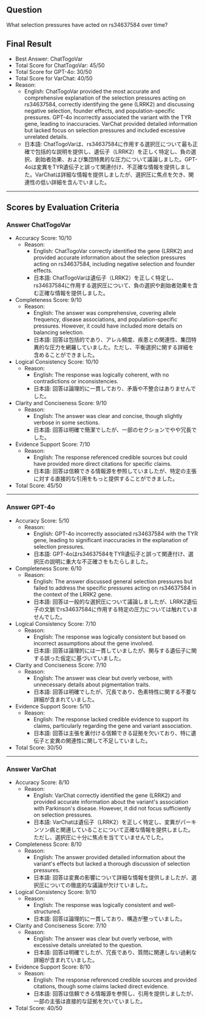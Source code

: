 ## Question

What selection pressures have acted on rs34637584 over time?

## Final Result

- Best Answer: ChatTogoVar
- Total Score for ChatTogoVar: 45/50
- Total Score for GPT-4o: 30/50
- Total Score for VarChat: 40/50
- Reason:
  - English: ChatTogoVar provided the most accurate and comprehensive explanation of the selection pressures acting on rs34637584, correctly identifying the gene (LRRK2) and discussing negative selection, founder effects, and population-specific pressures. GPT-4o incorrectly associated the variant with the TYR gene, leading to inaccuracies. VarChat provided detailed information but lacked focus on selection pressures and included excessive unrelated details.
  - 日本語: ChatTogoVarは、rs34637584に作用する選択圧について最も正確で包括的な説明を提供し、遺伝子（LRRK2）を正しく特定し、負の選択、創始者効果、および集団特異的な圧力について議論しました。GPT-4oは変異をTYR遺伝子と誤って関連付け、不正確な情報を提供しました。VarChatは詳細な情報を提供しましたが、選択圧に焦点を欠き、関連性の低い詳細を含んでいました。

---

## Scores by Evaluation Criteria

### Answer ChatTogoVar
- Accuracy Score: 10/10
  - Reason: 
    - English: ChatTogoVar correctly identified the gene (LRRK2) and provided accurate information about the selection pressures acting on rs34637584, including negative selection and founder effects.
    - 日本語: ChatTogoVarは遺伝子（LRRK2）を正しく特定し、rs34637584に作用する選択圧について、負の選択や創始者効果を含む正確な情報を提供しました。
- Completeness Score: 9/10
  - Reason: 
    - English: The answer was comprehensive, covering allele frequency, disease associations, and population-specific pressures. However, it could have included more details on balancing selection.
    - 日本語: 回答は包括的であり、アレル頻度、疾患との関連性、集団特異的な圧力を網羅していました。ただし、平衡選択に関する詳細を含めることができました。
- Logical Consistency Score: 10/10
  - Reason: 
    - English: The response was logically coherent, with no contradictions or inconsistencies.
    - 日本語: 回答は論理的に一貫しており、矛盾や不整合はありませんでした。
- Clarity and Conciseness Score: 9/10
  - Reason: 
    - English: The answer was clear and concise, though slightly verbose in some sections.
    - 日本語: 回答は明確で簡潔でしたが、一部のセクションでやや冗長でした。
- Evidence Support Score: 7/10
  - Reason: 
    - English: The response referenced credible sources but could have provided more direct citations for specific claims.
    - 日本語: 回答は信頼できる情報源を参照していましたが、特定の主張に対する直接的な引用をもっと提供することができました。
- Total Score: 45/50

---

### Answer GPT-4o
- Accuracy Score: 5/10
  - Reason: 
    - English: GPT-4o incorrectly associated rs34637584 with the TYR gene, leading to significant inaccuracies in the explanation of selection pressures.
    - 日本語: GPT-4oはrs34637584をTYR遺伝子と誤って関連付け、選択圧の説明に重大な不正確さをもたらしました。
- Completeness Score: 6/10
  - Reason: 
    - English: The answer discussed general selection pressures but failed to address the specific pressures acting on rs34637584 in the context of the LRRK2 gene.
    - 日本語: 回答は一般的な選択圧について議論しましたが、LRRK2遺伝子の文脈でrs34637584に作用する特定の圧力については触れていませんでした。
- Logical Consistency Score: 7/10
  - Reason: 
    - English: The response was logically consistent but based on incorrect assumptions about the gene involved.
    - 日本語: 回答は論理的には一貫していましたが、関与する遺伝子に関する誤った仮定に基づいていました。
- Clarity and Conciseness Score: 7/10
  - Reason: 
    - English: The answer was clear but overly verbose, with unnecessary details about pigmentation traits.
    - 日本語: 回答は明確でしたが、冗長であり、色素特性に関する不要な詳細が含まれていました。
- Evidence Support Score: 5/10
  - Reason: 
    - English: The response lacked credible evidence to support its claims, particularly regarding the gene and variant association.
    - 日本語: 回答は主張を裏付ける信頼できる証拠を欠いており、特に遺伝子と変異の関連性に関して不足していました。
- Total Score: 30/50

---

### Answer VarChat
- Accuracy Score: 8/10
  - Reason: 
    - English: VarChat correctly identified the gene (LRRK2) and provided accurate information about the variant's association with Parkinson's disease. However, it did not focus sufficiently on selection pressures.
    - 日本語: VarChatは遺伝子（LRRK2）を正しく特定し、変異がパーキンソン病と関連していることについて正確な情報を提供しました。ただし、選択圧に十分に焦点を当てていませんでした。
- Completeness Score: 8/10
  - Reason: 
    - English: The answer provided detailed information about the variant's effects but lacked a thorough discussion of selection pressures.
    - 日本語: 回答は変異の影響について詳細な情報を提供しましたが、選択圧についての徹底的な議論が欠けていました。
- Logical Consistency Score: 9/10
  - Reason: 
    - English: The response was logically consistent and well-structured.
    - 日本語: 回答は論理的に一貫しており、構造が整っていました。
- Clarity and Conciseness Score: 7/10
  - Reason: 
    - English: The answer was clear but overly verbose, with excessive details unrelated to the question.
    - 日本語: 回答は明確でしたが、冗長であり、質問に関連しない過剰な詳細が含まれていました。
- Evidence Support Score: 8/10
  - Reason: 
    - English: The response referenced credible sources and provided citations, though some claims lacked direct evidence.
    - 日本語: 回答は信頼できる情報源を参照し、引用を提供しましたが、一部の主張は直接的な証拠を欠いていました。
- Total Score: 40/50